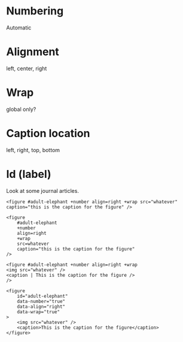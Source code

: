# Numbering
Automatic

# Alignment
left, center, right

# Wrap
global only?

# Caption location
left, right, top, bottom

# Id (label)


Look at some journal articles.

```
<figure #adult-elephant +number align=right +wrap src="whatever" caption="this is the caption for the figure" />
```

```
<figure 
    #adult-elephant 
    +number 
    align=right 
    +wrap 
    src=whatever
    caption="this is the caption for the figure" 
/>
```

```
<figure #adult-elephant +number align=right +wrap
<img src="whatever" />
<caption | This is the caption for the figure />
/>
```

```
<figure 
    id="adult-elephant"
    data-number="true" 
    data-align="right"
    data-wrap="true"
>
    <img src="whatever" />
    <caption>This is the caption for the figure</caption>
</figure>
```